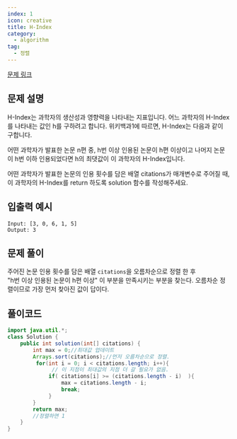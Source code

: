 ```yaml
---
index: 1
icon: creative
title: H-Index
category:
  - algorithm
tag:
  - 정렬
---
```


[문제 링크](https://programmers.co.kr/learn/courses/30/lessons/42747)

## 문제 설명

H-Index는 과학자의 생산성과 영향력을 나타내는 지표입니다. 어느 과학자의 H-Index를 나타내는 값인 h를 구하려고 합니다. 위키백과1에 따르면, H-Index는 다음과 같이 구합니다.

어떤 과학자가 발표한 논문 n편 중, h번 이상 인용된 논문이 h편 이상이고 나머지 논문이 h번 이하 인용되었다면 h의 최댓값이 이 과학자의 H-Index입니다.

어떤 과학자가 발표한 논문의 인용 횟수를 담은 배열 citations가 매개변수로 주어질 때, 이 과학자의 H-Index를 return 하도록 solution 함수를 작성해주세요.

## 입출력 예시

```answers
Input: [3, 0, 6, 1, 5]
Output:	3
```

## 문제 풀이

주어진 논문 인용 횟수를 담은 배열 `citations`을 오름차순으로 정렬 한 후  
"h번 이상 인용된 논문이 h편 이상" 이 부분을 만족시키는 부분을 찾는다. 오름차순 정렬이므로 가장 먼저 찾아진 값이 답이다.

## 풀이코드

```java
import java.util.*;
class Solution {
    public int solution(int[] citations) {
        int max = 0;//최대값 업데이트
        Arrays.sort(citations);//먼저 오름차순으로 정렬.
         for(int i = 0; i < citations.length; i++){
              // 이 지점이 최대값의 지점 더 갈 필요가 없음.
             if( citations[i] >= (citations.length - i)  ){
                 max = citations.length - i;
                 break;
             }
        }
        return max;
        //정렬하면 1
    }
}
```

